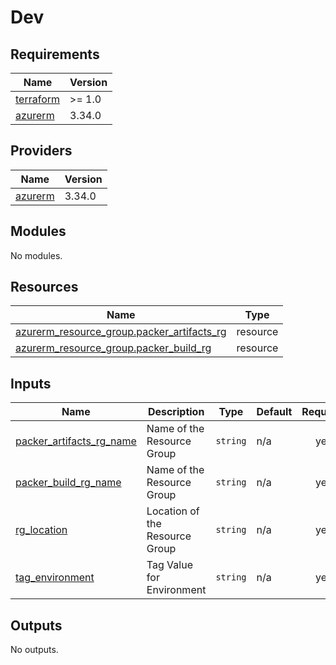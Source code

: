 # Dev

<!-- BEGINNING OF PRE-COMMIT-TERRAFORM DOCS HOOK -->
## Requirements

| Name | Version |
|------|---------|
| <a name="requirement_terraform"></a> [terraform](#requirement\_terraform) | >= 1.0 |
| <a name="requirement_azurerm"></a> [azurerm](#requirement\_azurerm) | 3.34.0 |

## Providers

| Name | Version |
|------|---------|
| <a name="provider_azurerm"></a> [azurerm](#provider\_azurerm) | 3.34.0 |

## Modules

No modules.

## Resources

| Name | Type |
|------|------|
| [azurerm_resource_group.packer_artifacts_rg](https://registry.terraform.io/providers/hashicorp/azurerm/3.34.0/docs/resources/resource_group) | resource |
| [azurerm_resource_group.packer_build_rg](https://registry.terraform.io/providers/hashicorp/azurerm/3.34.0/docs/resources/resource_group) | resource |

## Inputs

| Name | Description | Type | Default | Required |
|------|-------------|------|---------|:--------:|
| <a name="input_packer_artifacts_rg_name"></a> [packer\_artifacts\_rg\_name](#input\_packer\_artifacts\_rg\_name) | Name of the Resource Group | `string` | n/a | yes |
| <a name="input_packer_build_rg_name"></a> [packer\_build\_rg\_name](#input\_packer\_build\_rg\_name) | Name of the Resource Group | `string` | n/a | yes |
| <a name="input_rg_location"></a> [rg\_location](#input\_rg\_location) | Location of the Resource Group | `string` | n/a | yes |
| <a name="input_tag_environment"></a> [tag\_environment](#input\_tag\_environment) | Tag Value for Environment | `string` | n/a | yes |

## Outputs

No outputs.
<!-- END OF PRE-COMMIT-TERRAFORM DOCS HOOK -->
